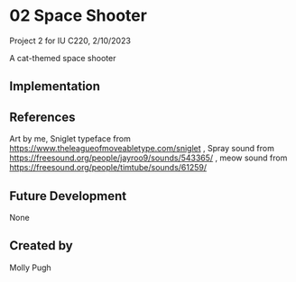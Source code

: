 # 02 Space Shooter

Project 2 for IU C220, 2/10/2023

A cat-themed space shooter

## Implementation

## References
Art by me, Sniglet typeface from https://www.theleagueofmoveabletype.com/sniglet , Spray sound from https://freesound.org/people/jayroo9/sounds/543365/ , meow sound from https://freesound.org/people/timtube/sounds/61259/
## Future Development
None
## Created by
Molly Pugh
